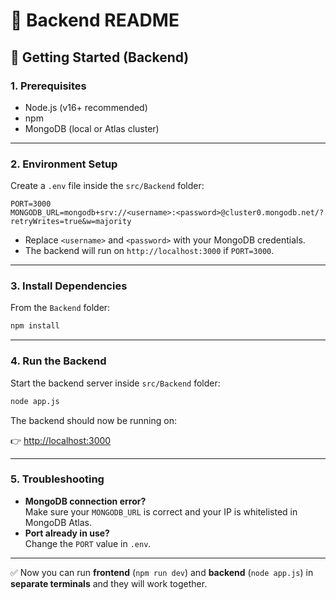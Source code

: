 # 📌 Backend README

## 🚀 Getting Started (Backend)

### 1. Prerequisites
- Node.js (v16+ recommended)
- npm
- MongoDB (local or Atlas cluster)

---

### 2. Environment Setup
Create a `.env` file inside the `src/Backend` folder:

```
PORT=3000
MONGODB_URL=mongodb+srv://<username>:<password>@cluster0.mongodb.net/?retryWrites=true&w=majority
```

- Replace `<username>` and `<password>` with your MongoDB credentials.
- The backend will run on `http://localhost:3000` if `PORT=3000`.

---

### 3. Install Dependencies
From the `Backend` folder:

```bash
npm install
```

---

### 4. Run the Backend
Start the backend server inside `src/Backend` folder:

```bash
node app.js
```

The backend should now be running on:

👉 [http://localhost:3000](http://localhost:3000)

---

### 5. Troubleshooting
- **MongoDB connection error?**  
  Make sure your `MONGODB_URL` is correct and your IP is whitelisted in MongoDB Atlas.
- **Port already in use?**  
  Change the `PORT` value in `.env`.

---

✅ Now you can run **frontend** (`npm run dev`) and **backend** (`node app.js`) in **separate terminals** and they will work together.
